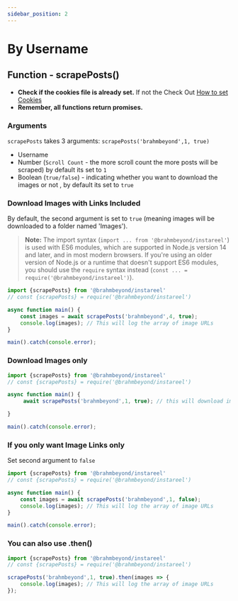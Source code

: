 ```yaml
---
sidebar_position: 2
---
```


# By Username

## Function - scrapePosts()

- **Check if the cookies file is already set.** If not the Check Out [How to set Cookies](../Cookies)
- **Remember, all functions return promises.**

### Arguments
`scrapePosts` takes 3 arguments: `scrapePosts('brahmbeyond',1, true)`
- Username
- Number (`Scroll Count` - the more scroll count the more posts will be scraped) by default its set to `1`
- Boolean (`true/false`) - indicating whether you want to download the images or not , by default its set to `true`

### Download Images with Links Included
By default, the second argument is set to `true` (meaning images will be downloaded to a folder named 'Images').

> **Note:** The import syntax (`import ... from '@brahmbeyond/instareel'`) is used with ES6 modules, which are supported in Node.js version 14 and later, and in most modern browsers. If you're using an older version of Node.js or a runtime that doesn't support ES6 modules, you should use the `require` syntax instead (`const ... = require('@brahmbeyond/instareel')`).


```js title="insta.js"
import {scrapePosts} from '@brahmbeyond/instareel'
// const {scrapePosts} = require('@brahmbeyond/instareel')

async function main() {
    const images = await scrapePosts('brahmbeyond',4, true);
    console.log(images); // This will log the array of image URLs  
}

main().catch(console.error);

```

### Download Images only

```js title="insta.js"
import {scrapePosts} from '@brahmbeyond/instareel'
// const {scrapePosts} = require('@brahmbeyond/instareel')

async function main() {
     await scrapePosts('brahmbeyond',1, true); // this will download images only

}

main().catch(console.error);
```


### If you only want Image Links only
Set second argument to `false`  
```js title="insta.js"
import {scrapePosts} from '@brahmbeyond/instareel'
// const {scrapePosts} = require('@brahmbeyond/instareel')

async function main() {
    const images = await scrapePosts('brahmbeyond',1, false);
    console.log(images); // This will log the array of image URLs
}

main().catch(console.error);
```



### You can also use .then()

```js title="insta.js"
import {scrapePosts} from '@brahmbeyond/instareel'
// const {scrapePosts} = require('@brahmbeyond/instareel')

scrapePosts('brahmbeyond',1, true).then(images => {
    console.log(images); // This will log the array of image URLs
});
```


